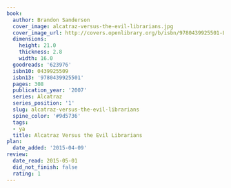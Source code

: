 ```yaml
---
book:
  author: Brandon Sanderson
  cover_image: alcatraz-versus-the-evil-librarians.jpg
  cover_image_url: http://covers.openlibrary.org/b/isbn/9780439925501-L.jpg
  dimensions:
    height: 21.0
    thickness: 2.8
    width: 16.0
  goodreads: '623976'
  isbn10: 0439925509
  isbn13: '9780439925501'
  pages: 308
  publication_year: '2007'
  series: Alcatraz
  series_position: '1'
  slug: alcatraz-versus-the-evil-librarians
  spine_color: '#9d5736'
  tags:
  - ya
  title: Alcatraz Versus the Evil Librarians
plan:
  date_added: '2015-04-09'
review:
  date_read: 2015-05-01
  did_not_finish: false
  rating: 1
---
```

